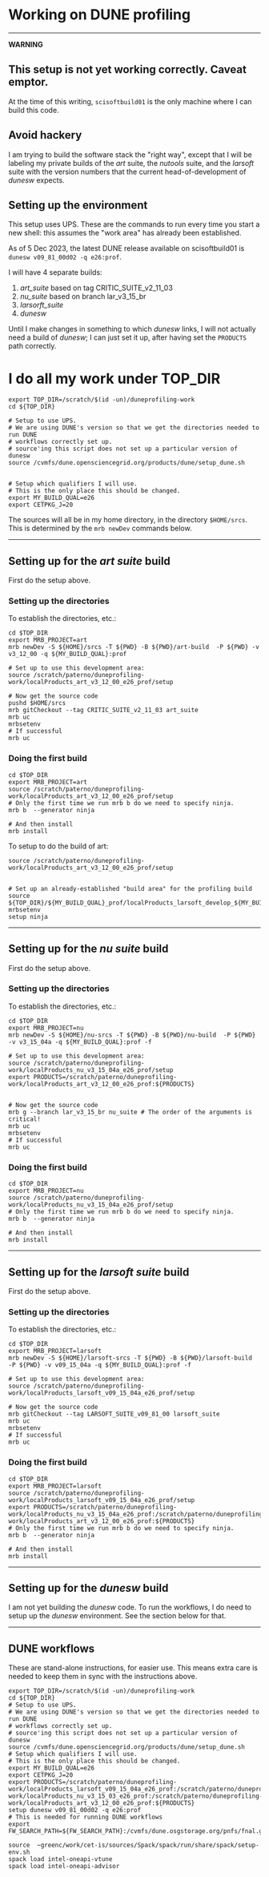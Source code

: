 
# Working on DUNE profiling

-------------------------------------
**WARNING**

This setup is not yet working correctly.
Caveat emptor.
-------------------------------------


At the time of this writing, `scisoftbuild01` is the only machine where I can build this code.

## Avoid hackery

I am trying to build the software stack the "right way", except that I will be labeling my private builds of the *art* suite, the *nutools* suite, and the *larsoft* suite with the version numbers that the current head-of-development of *dunesw* expects.

## Setting up the environment

This setup uses UPS.
These are the commands to run every time you start a new shell: this assumes the "work area" has already been established.

As of 5 Dec 2023, the latest DUNE release available on scisoftbuild01 is `dunesw v09_81_00d02 -q e26:prof`.

I will have 4 separate builds:

1. *art_suite* based on tag CRITIC_SUITE_v2_11_03
2. *nu_suite* based on branch lar_v3_15_br
3. *larsorft_suite*
4. *dunesw*

Until I make changes in something to which *dunesw* links, I will not actually need a build of *dunesw*; I can just set it up, after having set the `PRODUCTS` path correctly.

# I do all my work under TOP_DIR

    export TOP_DIR=/scratch/$(id -un)/duneprofiling-work
    cd ${TOP_DIR}

    # Setup to use UPS.
    # We are using DUNE's version so that we get the directories needed to run DUNE
    # workflows correctly set up.
    # source'ing this script does not set up a particular version of dunesw
    source /cvmfs/dune.opensciencegrid.org/products/dune/setup_dune.sh


    # Setup which qualifiers I will use.
    # This is the only place this should be changed.
    export MY_BUILD_QUAL=e26
    export CETPKG_J=20

The sources will all be in my home directory, in the directory `$HOME/srcs`.
This is determined by the `mrb newDev` commands below.


-------------------------------------------------------------------------------

## Setting up for the *art suite* build

First do the setup above.

### Setting up the directories

To establish the directories, etc.:

    cd $TOP_DIR
    export MRB_PROJECT=art
    mrb newDev -S ${HOME}/srcs -T ${PWD} -B ${PWD}/art-build  -P ${PWD} -v v3_12_00 -q ${MY_BUILD_QUAL}:prof
    
    # Set up to use this development area:
    source /scratch/paterno/duneprofiling-work/localProducts_art_v3_12_00_e26_prof/setup
    
    # Now get the source code
    pushd $HOME/srcs
    mrb gitCheckout --tag CRITIC_SUITE_v2_11_03 art_suite
    mrb uc
    mrbsetenv
    # If successful
    mrb uc

### Doing the first build

    cd $TOP_DIR
    export MRB_PROJECT=art
    source /scratch/paterno/duneprofiling-work/localProducts_art_v3_12_00_e26_prof/setup
    # Only the first time we run mrb b do we need to specify ninja.
    mrb b  --generator ninja
    
    # And then install
    mrb install

To setup to do the build of art:

    source /scratch/paterno/duneprofiling-work/localProducts_art_v3_12_00_e26_prof/setup
    

    # Set up an already-established "build area" for the profiling build
    source ${TOP_DIR}/${MY_BUILD_QUAL}_prof/localProducts_larsoft_develop_${MY_BUILD_QUAL}_prof/setup
    mrbsetenv
    setup ninja

-------------------------------------------------------------------------------

## Setting up for the *nu suite* build

First do the setup above.

### Setting up the directories

To establish the directories, etc.:

    cd $TOP_DIR
    export MRB_PROJECT=nu
    mrb newDev -S ${HOME}/nu-srcs -T ${PWD} -B ${PWD}/nu-build  -P ${PWD} -v v3_15_04a -q ${MY_BUILD_QUAL}:prof -f
    
    # Set up to use this development area:
    source /scratch/paterno/duneprofiling-work/localProducts_nu_v3_15_04a_e26_prof/setup
    export PRODUCTS=/scratch/paterno/duneprofiling-work/localProducts_art_v3_12_00_e26_prof:${PRODUCTS}

    
    # Now get the source code
    mrb g --branch lar_v3_15_br nu_suite # The order of the arguments is critical!
    mrb uc
    mrbsetenv
    # If successful
    mrb uc

### Doing the first build

    cd $TOP_DIR
    export MRB_PROJECT=nu
    source /scratch/paterno/duneprofiling-work/localProducts_nu_v3_15_04a_e26_prof/setup
    # Only the first time we run mrb b do we need to specify ninja.
    mrb b  --generator ninja
    
    # And then install
    mrb install

-------------------------------------------------------------------------------    

## Setting up for the *larsoft suite* build

First do the setup above.

### Setting up the directories

To establish the directories, etc.:

    cd $TOP_DIR
    export MRB_PROJECT=larsoft
    mrb newDev -S ${HOME}/larsoft-srcs -T ${PWD} -B ${PWD}/larsoft-build  -P ${PWD} -v v09_15_04a -q ${MY_BUILD_QUAL}:prof -f
    
    # Set up to use this development area:
    source /scratch/paterno/duneprofiling-work/localProducts_larsoft_v09_15_04a_e26_prof/setup

    # Now get the source code
    mrb gitCheckout --tag LARSOFT_SUITE_v09_81_00 larsoft_suite
    mrb uc
    mrbsetenv
    # If successful
    mrb uc

### Doing the first build

    cd $TOP_DIR
    export MRB_PROJECT=larsoft
    source /scratch/paterno/duneprofiling-work/localProducts_larsoft_v09_15_04a_e26_prof/setup
    export PRODUCTS=/scratch/paterno/duneprofiling-work/localProducts_nu_v3_15_04a_e26_prof:/scratch/paterno/duneprofiling-work/localProducts_art_v3_12_00_e26_prof:${PRODUCTS}
    # Only the first time we run mrb b do we need to specify ninja.
    mrb b  --generator ninja
    
    # And then install
    mrb install




-------------------------------------------------------------------------------

## Setting up for the *dunesw* build

I am not yet building the *dunesw* code.
To run the workflows, I do need to setup up the *dunesw* environment.
See the section below for that.

-------------------------------------------------------------------------------


## DUNE workflows

These are stand-alone instructions, for easier use.
This means extra care is needed to keep them in sync with the instructions above.

    export TOP_DIR=/scratch/$(id -un)/duneprofiling-work
    cd ${TOP_DIR}
    # Setup to use UPS.
    # We are using DUNE's version so that we get the directories needed to run DUNE
    # workflows correctly set up.
    # source'ing this script does not set up a particular version of dunesw
    source /cvmfs/dune.opensciencegrid.org/products/dune/setup_dune.sh
    # Setup which qualifiers I will use.
    # This is the only place this should be changed.
    export MY_BUILD_QUAL=e26
    export CETPKG_J=20
    export PRODUCTS=/scratch/paterno/duneprofiling-work/localProducts_larsoft_v09_15_04a_e26_prof:/scratch/paterno/duneprofiling-work/localProducts_nu_v3_15_03_e26_prof:/scratch/paterno/duneprofiling-work/localProducts_art_v3_12_00_e26_prof:${PRODUCTS}
    setup dunesw v09_81_00d02 -q e26:prof
    # This is needed for running DUNE workflows
    export FW_SEARCH_PATH=${FW_SEARCH_PATH}:/cvmfs/dune.osgstorage.org/pnfs/fnal.gov/usr/dune/persistent/stash/

    source  ~greenc/work/cet-is/sources/Spack/spack/run/share/spack/setup-env.sh
    spack load intel-oneapi-vtune
    spack load intel-oneapi-advisor
